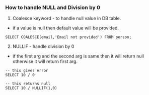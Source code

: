 ### How to handle NULL and Division by 0

1. Coalesce keyword - to handle null value in DB table.
* if a value is null then default value will be provided.
```
SELECT COALESCE(email,'Email not provided') FROM person;
```

2. NULLIF - handle division by 0
* if the first arg and the second arg is same then it will return null otherwise it will return first arg.
```
-- this gives error
SELECT 10 / 0

-- this returns null
SELECT 10 / NULLIF(1,0)
```